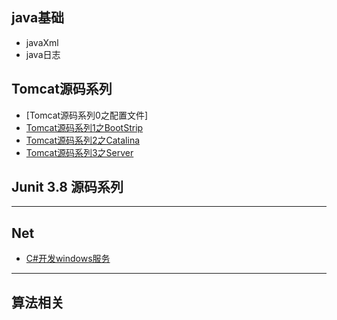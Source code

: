 

## java基础
* javaXml
* java日志

## Tomcat源码系列
* [Tomcat源码系列0之配置文件]
* [Tomcat源码系列1之BootStrip](Doc/Tomcat-BootStrip.md)
* [Tomcat源码系列2之Catalina](Doc/Tomcat-Catalina.md)
* [Tomcat源码系列3之Server](Doc/Tomcat-StandardServer.md)
## Junit 3.8 源码系列

***
## Net
* [C#开发windows服务](Doc/windows-service.md)

***
## 算法相关